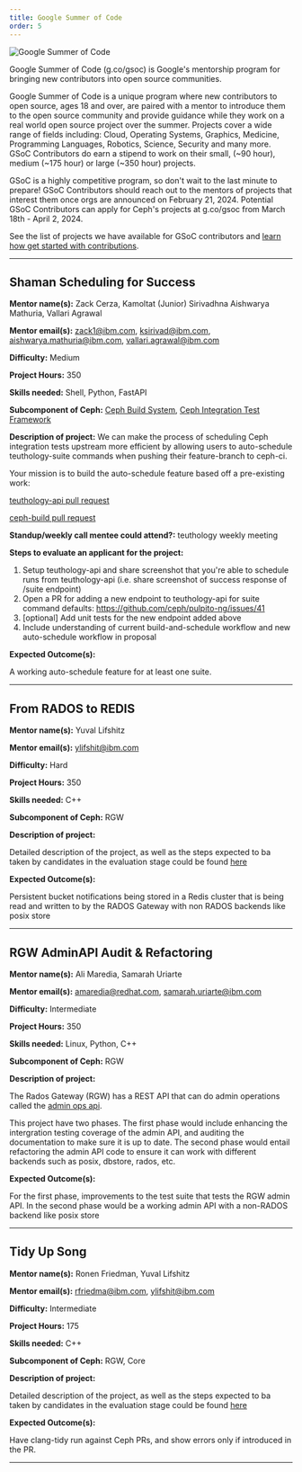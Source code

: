 ```yaml
---
title: Google Summer of Code
order: 5
---
```


![Google Summer of Code](/assets/bitmaps/hero-gsoc.png)

Google Summer of Code (g.co/gsoc) is Google's mentorship program for bringing
new contributors into open source communities.

Google Summer of Code is a unique program where new contributors to open
source, ages 18 and over, are paired with a mentor to introduce them to the
open source community and provide guidance while they work on a real world open
source project over the summer. Projects cover a wide range of fields
including: Cloud, Operating Systems, Graphics, Medicine, Programming Languages,
Robotics, Science, Security and many more. GSoC Contributors do earn a stipend
to work on their small, (~90 hour), medium (~175 hour) or large (~350 hour) projects.

GSoC is a highly competitive program, so don't wait to the last minute to
prepare! GSoC Contributors should reach out to the mentors of projects that interest
them once orgs are announced on February 21, 2024. Potential GSoC Contributors can
apply for Ceph's projects at g.co/gsoc from March 18th - April 2, 2024.

See the list of projects we have available for GSoC contributors and [learn how
get started with contributions](https://ceph.io/en/developers/contribute/).

<hr class="hr">

## Shaman Scheduling for Success

**Mentor name(s):** Zack Cerza, Kamoltat (Junior) Sirivadhna
Aishwarya Mathuria, Vallari Agrawal

**Mentor email(s):** zack1@ibm.com, ksirivad@ibm.com, aishwarya.mathuria@ibm.com, vallari.agrawal@ibm.com

**Difficulty:** Medium

**Project Hours:** 350

**Skills needed:** Shell, Python, FastAPI

**Subcomponent of Ceph:** [Ceph Build System](https://github.com/ceph/ceph-build), [Ceph Integration Test Framework](https://github.com/ceph/teuthology)

**Description of project:**
We can make the process of scheduling Ceph integration tests upstream more efficient by allowing users to auto-schedule teuthology-suite commands
when pushing their feature-branch to ceph-ci.

Your mission is to build the auto-schedule feature based off a pre-existing work:

[teuthology-api pull request](https://github.com/ceph/teuthology-api/pull/24)

[ceph-build pull request](https://github.com/VallariAg/ceph-build/commit/217f080a45c00a07829be9c0ce51057f23b27ddc)

**Standup/weekly call mentee could attend?:** teuthology weekly meeting

**Steps to evaluate an applicant for the project:**

1. Setup teuthology-api and share screenshot that you're able to schedule runs from teuthology-api  (i.e. share screenshot of success response of /suite endpoint)
2. Open a PR for adding a new endpoint to teuthology-api for suite command defaults: https://github.com/ceph/pulpito-ng/issues/41
3. [optional] Add unit tests for the new endpoint added above
4. Include understanding of current build-and-schedule workflow and new auto-schedule workflow in proposal

**Expected Outcome(s):**

A working auto-schedule feature for at least one suite.

<hr class="hr">

## From RADOS to REDIS

**Mentor name(s):** Yuval Lifshitz

**Mentor email(s):** ylifshit@ibm.com

**Difficulty:** Hard

**Project Hours:** 350

**Skills needed:** C++

**Subcomponent of Ceph:** RGW

**Description of project:**

Detailed description of the project, as well as the steps expected to ba taken by candidates in the evaluation stage could be found [here](https://gist.github.com/yuvalif/26ff6c115a8386d1d47f2ed4e38cfd39)

**Expected Outcome(s):**

Persistent bucket notifications being stored in a Redis cluster that is being read and written to by the RADOS Gateway with non RADOS backends like posix store

<hr class="hr">

## RGW AdminAPI Audit & Refactoring

**Mentor name(s):** Ali Maredia, Samarah Uriarte

**Mentor email(s):** amaredia@redhat.com, samarah.uriarte@ibm.com

**Difficulty:** Intermediate

**Project Hours:** 350

**Skills needed:** Linux, Python, C++

**Subcomponent of Ceph:** RGW

**Description of project:**

The Rados Gateway (RGW) has a REST API that can do admin operations called the [admin ops api](https://docs.ceph.com/en/latest/radosgw/adminops/).

This project have two phases. The first phase would include enhancing the intergration testing coverage of the admin API, and auditing the documentation to make sure it is up to date.
The second phase would entail refactoring the admin API code to ensure it can work with different backends such as posix, dbstore, rados, etc.

**Expected Outcome(s):**

For the first phase, improvements to the test suite that tests the RGW admin API. In the second phase would be a working admin API with a non-RADOS backend like posix store

<hr class="hr">

## Tidy Up Song

**Mentor name(s):** Ronen Friedman, Yuval Lifshitz

**Mentor email(s):** rfriedma@ibm.com, ylifshit@ibm.com

**Difficulty:** Intermediate

**Project Hours:** 175

**Skills needed:** C++

**Subcomponent of Ceph:** RGW, Core

**Description of project:**

Detailed description of the project, as well as the steps expected to ba taken by candidates in the evaluation stage could be found [here](https://gist.github.com/yuvalif/b29efb8ff2c68831eaf70870c6398869)

**Expected Outcome(s):**

Have clang-tidy run against Ceph PRs, and show errors only if introduced in the PR.

<hr class="hr">
